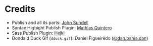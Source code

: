 #  Credits

- Publish and all its parts: [John Sundell](https://github.com/JohnSundell/)
- Syntax Highight Publish Plugin: [Mathias Quintero](https://github.com/nerdsupremacist/)
- Sass Publish Plugin: [Hejki](https://github.com/hejki/)
- Dondald Duck Gif (`dduck.gif`): Daniel Figueirêdo ([@dan.bahia.dan](https://www.instagram.com/dan.bahia.dan/))
